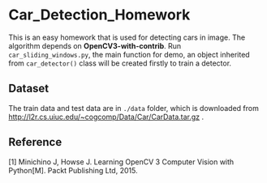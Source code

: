 # Car_Detection_Homework

This is an easy homework that is used for detecting cars in image. The algorithm depends on **OpenCV3-with-contrib**. Run `car_sliding_windows.py`, the main function for demo, an object inherited from `car_detector()` class will be created firstly to train a detector.

## Dataset
The train data and test data are in `./data` folder, which is downloaded from http://l2r.cs.uiuc.edu/~cogcomp/Data/Car/CarData.tar.gz .


## Reference
[1] Minichino J, Howse J. Learning OpenCV 3 Computer Vision with Python[M]. Packt Publishing Ltd, 2015.
